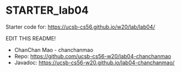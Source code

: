 # STARTER_lab04

Starter code for: <https://ucsb-cs56.github.io/w20/lab/lab04/>

EDIT THIS README!
* ChanChan Mao - chanchanmao
* Repo: <https://github.com/ucsb-cs56-w20/lab04-chanchanmao>
* Javadoc: <https://ucsb-cs56-w20.github.io/lab04-chanchanmao/>


